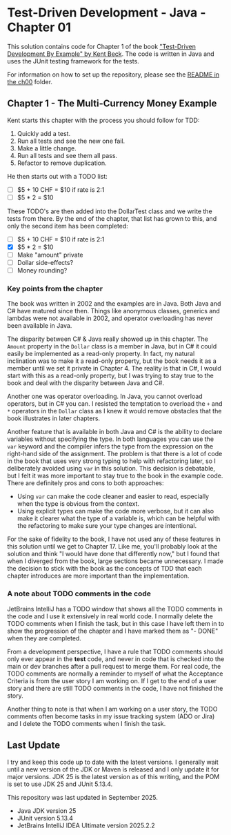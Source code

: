 # Test-Driven Development - Java - Chapter 01

This solution contains code for Chapter 1 of the book ["Test-Driven Development By Example" by 
Kent Beck](https://a.co/d/1sr05eT). The code is written in Java and uses the JUnit testing framework for the tests.

For information on how to set up the repository, please see the [README in the ch00](../ch00/README.md) folder.

## Chapter 1 - The Multi-Currency Money Example
Kent starts this chapter with the process you should follow for TDD:
1. Quickly add a test.
2. Run all tests and see the new one fail.
3. Make a little change.
4. Run all tests and see them all pass.
5. Refactor to remove duplication.

He then starts out with a TODO list:
- [ ] \$5 + 10 CHF = $10 if rate is 2:1
- [ ] \$5 * 2 = $10

These TODO's are then added into the DollarTest class and we write the tests from there.
By the end of the chapter, that list has grown to this, and only the second item has been completed:
- [ ] \$5 + 10 CHF = $10 if rate is 2:1
- [x] \$5 * 2 = $10
- [ ] Make "amount" private
- [ ] Dollar side-effects?
- [ ] Money rounding?

### Key points from the chapter
The book was written in 2002 and the examples are in Java. Both Java and C# have matured since then. Things like
anonymous classes, generics and lambdas were not available in 2002, and operator overloading has never been available
in Java.

The disparity between C# & Java really showed up in this chapter. The `Amount` property in the `Dollar` class is a
member in Java, but in C# it could easily be implemented as a read-only property. In fact, my natural inclination was
to make it a read-only property, but the book needs it as a member until we set it private in Chapter 4. The reality
is that in C#, I would start with this as a read-only property, but I was trying to stay true to the book and deal with
the disparity between Java and C#.

Another one was operator overloading. In Java, you cannot overload operators, but in C# you can. I resisted the
temptation to overload the `+` and `*` operators in the `Dollar` class as I knew it would remove obstacles that the
book illustrates in later chapters.

Another feature that is available in both Java and C# is the ability to declare variables without specifying the type. 
In both languages you can use the `var` keyword and the compiler infers the type from the expression on the right-hand 
side of the assignment. The problem is that there is a lot of code in the book that uses very strong typing to help with 
refactoring later, so I deliberately avoided using `var` in this solution. This decision is debatable, but I felt it was 
more important to stay true to the book in the example code. There are definitely pros and cons to both approaches:
- Using `var` can make the code cleaner and easier to read, especially when the type is obvious from the context.
- Using explicit types can make the code more verbose, but it can also make it clearer what the type of a variable is,
which can be helpful with the refactoring to make sure your type changes are intentional.

For the sake of fidelity to the book, I have not used any of these features in this solution until we get to
Chapter 17. Like me, you'll probably look at the solution and think "I would have done that differently now," but I
found that when I diverged from the book, large sections became unnecessary. I made the decision to stick with the book
as the concepts of TDD that each chapter introduces are more important than the implementation.

### A note about TODO comments in the code
JetBrains IntelliJ has a TODO window that shows all the TODO comments in the code and I use it extensively in real world 
code. I normally delete the TODO comments when I finish the task, but in this case I have left them in to show the
progression of the chapter and I have marked them as "- DONE" when they are completed.

From a development perspective, I have a rule that TODO comments should only ever appear in the **test** code, and never in
code that is checked into the main or dev branches after a pull request to merge them. For real code, the TODO comments
are normally a reminder to myself of what the Acceptance Criteria is from the user story I am working on. If I get to the
end of a user story and there are still TODO comments in the code, I have not finished the story.

Another thing to note is that when I am working on a user story, the TODO comments often become tasks in my issue 
tracking system (ADO or Jira) and I delete the TODO comments when I finish the task.

## Last Update
I try and keep this code up to date with the latest versions. I generally wait until a new version of the JDK or Maven is 
released and I only update it for major versions. JDK 25 is the latest version as of this writing, and the POM is set to
use JDK 25 and JUnit 5.13.4.

This repository was last updated in September 2025.
- Java JDK version 25
- JUnit version 5.13.4
- JetBrains IntelliJ IDEA Ultimate version 2025.2.2